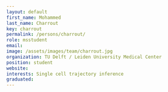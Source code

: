 ```yaml
---
layout: default
first_name: Mohammed
last_name: Charrout
key: charrout
permalink: /persons/charrout/
role: msstudent
email:
image: /assets/images/team/charrout.jpg
organization: TU Delft / Leiden University Medical Center
position: student
website:
interests: Single cell trajectory inference
graduated:
---
```

